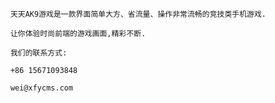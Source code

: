         天天AK9游戏是一款界面简单大方、省流量、操作非常流畅的竞技类手机游戏.
    
        让你体验时尚前端的游戏画面,精彩不断.
        
        我们的联系方式:
        
        +86 15671093848
        
        wei@xfycms.com
